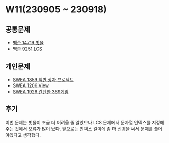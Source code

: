 # W11(230905 ~ 230918)

## 공통문제
- [백준 14719 빗물](https://www.acmicpc.net/problem/14719)
- [백준 9251 LCS](https://www.acmicpc.net/problem/9251)

## 개인문제
- [SWEA 1859 백만 장자 프로젝트](https://swexpertacademy.com/main/code/problem/problemDetail.do?contestProbId=AV5LrsUaDxcDFAXc)
- [SWEA 1206 View](https://swexpertacademy.com/main/code/problem/problemDetail.do?contestProbId=AV134DPqAA8CFAYh)
- [SWEA 1926 간단한 369게임](https://swexpertacademy.com/main/code/problem/problemDetail.do?contestProbId=AV5PTeo6AHUDFAUq)

## 후기
이번 문제는 빗물이 조금 더 어려울 줄 알았으나 LCS 문제에서 문자열 인덱스를 지정해주는 것에서 오류가 많이 났다.
앞으로는 인덱스 길이에 좀 더 신경을 써서 문제를 풀어야겠다고 생각했다.